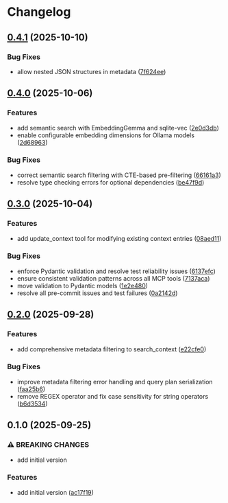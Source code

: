 # Changelog

## [0.4.1](https://github.com/alex-feel/mcp-context-server/compare/v0.4.0...v0.4.1) (2025-10-10)


### Bug Fixes

* allow nested JSON structures in metadata ([7f624ee](https://github.com/alex-feel/mcp-context-server/commit/7f624ee82dd3ad6292f583bf04e0cd815d6e1ecf))

## [0.4.0](https://github.com/alex-feel/mcp-context-server/compare/v0.3.0...v0.4.0) (2025-10-06)


### Features

* add semantic search with EmbeddingGemma and sqlite-vec ([2e0d3db](https://github.com/alex-feel/mcp-context-server/commit/2e0d3db3616da98e8da418f7391c452a722aa3fa))
* enable configurable embedding dimensions for Ollama models ([2d68963](https://github.com/alex-feel/mcp-context-server/commit/2d68963de47d10c54442c8454e855792f388deae))


### Bug Fixes

* correct semantic search filtering with CTE-based pre-filtering ([66161a3](https://github.com/alex-feel/mcp-context-server/commit/66161a357b1a06e51058939135611063a4c1123f))
* resolve type checking errors for optional dependencies ([be47f9d](https://github.com/alex-feel/mcp-context-server/commit/be47f9d7f33b5634f68e922a05e60154af881091))

## [0.3.0](https://github.com/alex-feel/mcp-context-server/compare/v0.2.0...v0.3.0) (2025-10-04)


### Features

* add update_context tool for modifying existing context entries ([08aed11](https://github.com/alex-feel/mcp-context-server/commit/08aed11af11e4d1e476181a7885e7d90e7ad08a0))


### Bug Fixes

* enforce Pydantic validation and resolve test reliability issues ([6137efc](https://github.com/alex-feel/mcp-context-server/commit/6137efc83af36cf162a941836ede78811d68530b))
* ensure consistent validation patterns across all MCP tools ([7137aca](https://github.com/alex-feel/mcp-context-server/commit/7137acade3f6d1b7af1f98461ddab8cd80bb1e4e))
* move validation to Pydantic models ([1e2e480](https://github.com/alex-feel/mcp-context-server/commit/1e2e4803e94dc7d3e7f0c9965dfcfc3f727af17c))
* resolve all pre-commit issues and test failures ([0a2142d](https://github.com/alex-feel/mcp-context-server/commit/0a2142dc8a3d16b967693038982825af277ae82b))

## [0.2.0](https://github.com/alex-feel/mcp-context-server/compare/v0.1.0...v0.2.0) (2025-09-28)


### Features

* add comprehensive metadata filtering to search_context ([e22cfe0](https://github.com/alex-feel/mcp-context-server/commit/e22cfe0fac6294725d423823bdc2d5ff802f88f5))


### Bug Fixes

* improve metadata filtering error handling and query plan serialization ([faa25b6](https://github.com/alex-feel/mcp-context-server/commit/faa25b6b9ba84d20768a4377e0736ad19b7a8f86))
* remove REGEX operator and fix case sensitivity for string operators ([b6d3534](https://github.com/alex-feel/mcp-context-server/commit/b6d3534d64ec467a498cb4f7fa3c588462d950fe))

## 0.1.0 (2025-09-25)


### ⚠ BREAKING CHANGES

* add initial version

### Features

* add initial version ([ac17f19](https://github.com/alex-feel/mcp-context-server/commit/ac17f19b3cc0d6d23aaf6820c73abe588ac75da4))
